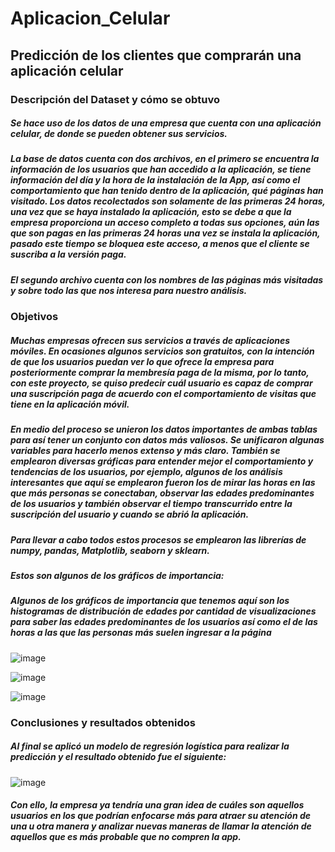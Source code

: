 # Aplicacion_Celular
## Predicción de los clientes que comprarán una aplicación celular 

### Descripción del Dataset y cómo se obtuvo
##### Se hace uso de los datos de una empresa que cuenta con una aplicación celular, de donde se pueden obtener sus servicios. 
##### La base de datos cuenta con dos archivos, en el primero se encuentra la información de los usuarios que han accedido a la aplicación, se tiene información del día y la hora de la instalación de la App, así como el comportamiento que han tenido dentro de la aplicación, qué páginas han visitado. Los datos recolectados son solamente de las primeras 24 horas, una vez que se haya instalado la aplicación, esto se debe a que la empresa proporciona un acceso completo a todas sus opciones, aún las que son pagas en las primeras 24 horas una vez se instala la aplicación, pasado este tiempo se bloquea este acceso, a menos que el cliente se suscriba a la versión paga.
##### El segundo archivo cuenta con los nombres de las páginas más visitadas y sobre todo las que nos interesa para nuestro análisis. 

### Objetivos
##### Muchas empresas ofrecen sus servicios a través de aplicaciones móviles. En ocasiones algunos servicios son gratuitos, con la intención de que los usuarios puedan ver lo que ofrece la empresa para posteriormente comprar la membresía paga de la misma, por lo tanto, con este proyecto, se quiso predecir cuál usuario es capaz de comprar una suscripción paga de acuerdo con el comportamiento de visitas que tiene en la aplicación móvil.
##### En medio del proceso se unieron los datos importantes de ambas tablas para así tener un conjunto con datos más valiosos. Se unificaron algunas variables para hacerlo menos extenso y más claro. También se emplearon diversas gráficas para entender mejor el comportamiento y tendencias de los usuarios, por ejemplo, algunos de los análisis interesantes que aquí se emplearon fueron los de mirar las horas en las que más personas se conectaban, observar las edades predominantes de los usuarios y también observar el tiempo transcurrido entre la suscripción del usuario y cuando se abrió la aplicación. 
##### Para llevar a cabo todos estos procesos se emplearon las librerías de numpy, pandas, Matplotlib, seaborn y sklearn.


##### Estos son algunos de los gráficos de importancia:

##### Algunos de los gráficos de importancia que tenemos aquí son los histogramas de distribución de edades por cantidad de visualizaciones para saber las edades predominantes de los usuarios así como el de las horas a las que las personas más suelen ingresar a la página

![image](https://user-images.githubusercontent.com/43154438/118187587-c4d38f00-b404-11eb-837c-1cbfe0f1d5d5.png)

![image](https://user-images.githubusercontent.com/43154438/118187597-c7ce7f80-b404-11eb-91ed-0f785950c256.png)

![image](https://user-images.githubusercontent.com/43154438/118187610-cbfa9d00-b404-11eb-823b-98c9bbc39941.png)


### Conclusiones y resultados obtenidos
##### Al final se aplicó un modelo de regresión logística para realizar la predicción y el resultado obtenido fue el siguiente:

![image](https://user-images.githubusercontent.com/43154438/118187655-d74dc880-b404-11eb-8b48-95bf197c1677.png)

##### Con ello, la empresa ya tendría una gran idea de cuáles son aquellos usuarios en los que podrían enfocarse más para atraer su atención de una u otra manera y analizar nuevas maneras de llamar la atención de aquellos que es más probable que no compren la app. 

